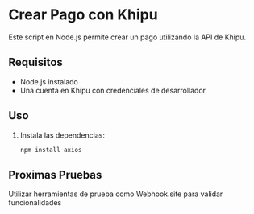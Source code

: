 # Crear Pago con Khipu

Este script en Node.js permite crear un pago utilizando la API de Khipu.

## Requisitos

- Node.js instalado
- Una cuenta en Khipu con credenciales de desarrollador

## Uso

1. Instala las dependencias:
   ```bash
   npm install axios

## Proximas Pruebas

Utilizar herramientas de prueba como Webhook.site para validar funcionalidades

